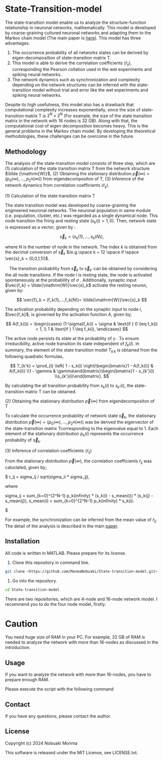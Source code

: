 # State-Transition-model

The state-transition model enable us to analyze the structure-function relationship in neuronal networks, mathematically. This model is developed by coarse-graining cultured neuronal networks and adapting them to the Markov chain model (The main paper is [here](https://arxiv.org/abs/2404.16582)).  This model has three advantages.

1. The occurrence probability of all networks states can be derived by eigen-decomposition of state-transition matrix $\mathrm{T}$. 
2. This model is able to derive the correlation coefficients $\langle \tilde{r}_{ij} \rangle$, corresponding the Pearson collation used in the wet experiments and spiking neural networks.
3. The network dynamics such as synchronization and complexity depending on the network structures can be inferred with the state-transition model without trial and error like the wet experiments and spiking neural networks.

Despite its high usefulness, this model also has a drawback that computational complexity increases exponentially, since  the size of state-transition matrix $\mathrm{T}$ is $2^N \times 2^N$  (For  example, the size of the state transition matrix in the network with 16 nodes is 32 GB). Along with that, the computational cost of eigen decomposition becomes heavy.  This is the general problems in the Markov chain model. By developing the theoretical methodologies,  these challenges can be overcome in the future.

## Methodology

The analysis of the state-transition model consists of three step, which are $(1)$ calculation of the state transition matrix $\mathrm{T}$ from the network structure $\tilde {\mathrm{W}}$, $(2)$ Obtaining the stationary distribution $\vec{p}(\infty) = (p_0(\infty),...,p_{2^N}(\infty))$  from eigendecompositon of $\mathrm{T}$, $(3)$ Inference of the network dynamics from correlation coefficients $\langle \tilde{r}_{ij} \rangle$. 

$(1)$ Calculation of the state transition matrix $\mathrm{T}$

The state transition model was developed by coarse-graining the engineered neuronal networks. The neuronal population in same module (i.e. population, cluster, etc.) was regarded as a single dynamical node. This node transition the firing and resting state ($s_k(i) = 1,0$). Then, network state is expressed as a vector, given by : 

$$
\vec{s}_k = (s_k(1),...,s_k(N)), 
$$

where $N$ is the number of node in the network.   The index $k$ is obtained from the decimal conversion of $\vec{s}_k$ $(e.g.\space k = 12 \space if \space \vec{s}_k = (0,0,1,1))$. 

　The transition probability from $\vec{s}_k$ to $\vec{s}_{k'}$ can be obtained by considering the all node transitions. If the node $i$ is resting state, the node is activated spontaneously at the probability of $\sigma$ . Additionally, synaptic input $\vec{f_k} = \tilde{\mathrm{W}}\vec{s}_k$ activate the resting neuron, given by: 

$$
 \vec{f}_k = (f_k(1),...,f_k(N))= \tilde{\mathrm{W}}\vec{s}_k
$$

 The activation probability depending on the synaptic input to node $i$, $\vec{f_k}$, is governed by the activation function $A$, given by;

$$
A(f_k(i)) = 
\begin{cases}
(1-\sigma)f_k(i) + \sigma & \text{if } 0 \leq f_k(i) < 1, \\
1 & \text{if } 1 \leq f_k(i),
\end{cases}
$$

The active node persists its state at the probability of $\gamma$ . To ensure irreducibility, active node transition its state independent of $f_k(i)$. In summary, the element of the state transition model $T_{k'k}$ is obtained from the following quadratic formulas, 

$$
T_{k'k} =  \prod_{i} \left( 1 - s_k(i) \right)\begin{bmatrix}1 - A(f_k(i)) & A(f_k(i)) \\1 - \gamma & \gamma\end{bmatrix}\begin{bmatrix}1 - s_{k'}(i) \\s_{k'}(i)\end{bmatrix}.
$$

By calculating the all transition probability from $s_k(i)$ to $s_{k'}(i)$, the state-transition matrix $\mathrm{T}$ can be obtained.

$(2)$ Obtaining the stationary distribution $\vec{p}(\infty)$  from eigendecompositon of $\mathrm{T}$

To calculate the occurrence probability of network state $\vec{s}_k$,  the stationary distribution $\vec{p}(\infty) = (p_0(\infty),...,p_{2^N}(\infty))$ was be derived the eigenvector of the state-transition  matrix $\mathrm{T}$corresponding to the eigenvalue equal to 1.  Each element of the stationary distribution $p_k(i)$ represents the occurrence probability of $\vec{s}_k$.

$(3)$ Inference of correlation coefficients $\langle \tilde{r}_{ij} \rangle$

 From the stationary distribution $\vec{p}(\infty)$, the correlation coefficients $\tilde{r}_{ij}$ was caluclated, given by;

$
r_ij = sigma_ij / sqrt(sigma_ii * sigma_jj),

where 

sigma_ij = sum_{k=0}^{2^N-1} p_k(infinity) * (s_k(i) - s_mean(i)) * (s_k(j) - s_mean(j)),
s_mean(i) = sum_{k=0}^{2^N-1} p_k(infinity) * s_k(i).

$

 For example, the synchronization can be inferred from the mean value of $\tilde{r}_{ij}$. The detail of the analysis is described in the main  [paper](https://arxiv.org/abs/2404.16582).

## Installation

All code is written in MATLAB. Please prepare for its license.

1. Clone this repository in command line.

```bash
git clone <https://github.com/MonmaNobuaki/State-transition-model.git>
```

1. Go into the repository.

```bash
cd State-transition-model
```

There are two repositories, which are 4-node and 16-node network model. I recommend you to do the four node model, firstly.

# Caution

You need huge size of RAM in your PC. For example, 32 GB of RAM is needed to analyze the network with more than 16-nodes as discussed in the introduction. 

## Usage

If you want to analyze the network with more than 16-nodes, you have to prepare enough RAM.

Please execute the script with the following command

## Contact

If you have any questions, please contact the author.

## License

Copyright (c) 2024 Nobuaki Monma

This software is released under the MIT License, see LICENSE.txt.
